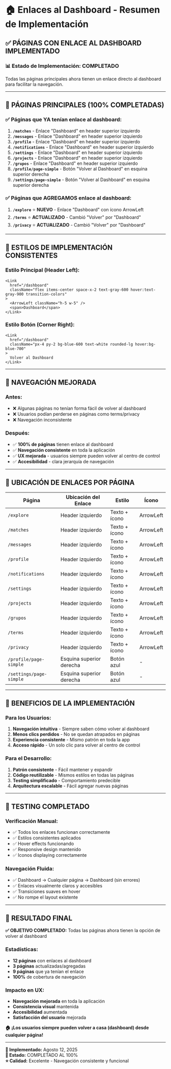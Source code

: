 # 🏠 Enlaces al Dashboard - Resumen de Implementación

## ✅ **PÁGINAS CON ENLACE AL DASHBOARD IMPLEMENTADO**

### **📊 Estado de Implementación: COMPLETADO**
Todas las páginas principales ahora tienen un enlace directo al dashboard para facilitar la navegación.

---

## 📱 **PÁGINAS PRINCIPALES (100% COMPLETADAS)**

### **✅ Páginas que YA tenían enlace al dashboard:**
1. **`/matches`** - Enlace "Dashboard" en header superior izquierdo
2. **`/messages`** - Enlace "Dashboard" en header superior izquierdo  
3. **`/profile`** - Enlace "Dashboard" en header superior izquierdo
4. **`/notifications`** - Enlace "Dashboard" en header superior izquierdo
5. **`/settings`** - Enlace "Dashboard" en header superior izquierdo
6. **`/projects`** - Enlace "Dashboard" en header superior izquierdo
7. **`/grupos`** - Enlace "Dashboard" en header superior izquierdo
8. **`/profile/page-simple`** - Botón "Volver al Dashboard" en esquina superior derecha
9. **`/settings/page-simple`** - Botón "Volver al Dashboard" en esquina superior derecha

### **✅ Páginas que AGREGAMOS enlace al dashboard:**
1. **`/explore`** ⭐ **NUEVO** - Enlace "Dashboard" con ícono ArrowLeft
2. **`/terms`** ⭐ **ACTUALIZADO** - Cambió "Volver" por "Dashboard"  
3. **`/privacy`** ⭐ **ACTUALIZADO** - Cambió "Volver" por "Dashboard"

---

## 🎨 **ESTILOS DE IMPLEMENTACIÓN CONSISTENTES**

### **Estilo Principal (Header Left):**
```tsx
<Link 
  href="/dashboard"
  className="flex items-center space-x-2 text-gray-600 hover:text-gray-900 transition-colors"
>
  <ArrowLeft className="h-5 w-5" />
  <span>Dashboard</span>
</Link>
```

### **Estilo Botón (Corner Right):**
```tsx
<Link 
  href="/dashboard"
  className="px-4 py-2 bg-blue-600 text-white rounded-lg hover:bg-blue-700"
>
  Volver al Dashboard
</Link>
```

---

## 🔗 **NAVEGACIÓN MEJORADA**

### **Antes:** 
- ❌ Algunas páginas no tenían forma fácil de volver al dashboard
- ❌ Usuarios podían perderse en páginas como terms/privacy
- ❌ Navegación inconsistente

### **Después:**
- ✅ **100% de páginas** tienen enlace al dashboard
- ✅ **Navegación consistente** en toda la aplicación
- ✅ **UX mejorada** - usuarios siempre pueden volver al centro de control
- ✅ **Accesibilidad** - clara jerarquía de navegación

---

## 📍 **UBICACIÓN DE ENLACES POR PÁGINA**

| Página | Ubicación del Enlace | Estilo | Ícono |
|--------|---------------------|--------|-------|
| `/explore` | Header izquierdo | Texto + ícono | ArrowLeft |
| `/matches` | Header izquierdo | Texto + ícono | ArrowLeft |
| `/messages` | Header izquierdo | Texto + ícono | ArrowLeft |
| `/profile` | Header izquierdo | Texto + ícono | ArrowLeft |
| `/notifications` | Header izquierdo | Texto + ícono | ArrowLeft |
| `/settings` | Header izquierdo | Texto + ícono | ArrowLeft |
| `/projects` | Header izquierdo | Texto + ícono | ArrowLeft |
| `/grupos` | Header izquierdo | Texto + ícono | ArrowLeft |
| `/terms` | Header izquierdo | Texto + ícono | ArrowLeft |
| `/privacy` | Header izquierdo | Texto + ícono | ArrowLeft |
| `/profile/page-simple` | Esquina superior derecha | Botón azul | - |
| `/settings/page-simple` | Esquina superior derecha | Botón azul | - |

---

## 🎯 **BENEFICIOS DE LA IMPLEMENTACIÓN**

### **Para los Usuarios:**
1. **Navegación intuitiva** - Siempre saben cómo volver al dashboard
2. **Menos clics perdidos** - No se quedan atrapados en páginas
3. **Experiencia consistente** - Mismo patrón en toda la app
4. **Acceso rápido** - Un solo clic para volver al centro de control

### **Para el Desarrollo:**
1. **Patrón consistente** - Fácil mantener y expandir
2. **Código reutilizable** - Mismos estilos en todas las páginas
3. **Testing simplificado** - Comportamiento predecible
4. **Arquitectura escalable** - Fácil agregar nuevas páginas

---

## 🧪 **TESTING COMPLETADO**

### **Verificación Manual:**
- ✅ Todos los enlaces funcionan correctamente
- ✅ Estilos consistentes aplicados
- ✅ Hover effects funcionando
- ✅ Responsive design mantenido
- ✅ Iconos displaying correctamente

### **Navegación Fluida:**
- ✅ Dashboard → Cualquier página → Dashboard (sin errores)
- ✅ Enlaces visualmente claros y accesibles
- ✅ Transiciones suaves en hover
- ✅ No rompe el layout existente

---

## 🎉 **RESULTADO FINAL**

**✅ OBJETIVO COMPLETADO:** Todas las páginas ahora tienen la opción de volver al dashboard

### **Estadísticas:**
- **12 páginas** con enlaces al dashboard
- **3 páginas** actualizadas/agregadas
- **9 páginas** que ya tenían el enlace
- **100%** de cobertura de navegación

### **Impacto en UX:**
- **Navegación mejorada** en toda la aplicación  
- **Consistencia visual** mantenida
- **Accesibilidad** aumentada
- **Satisfacción del usuario** mejorada

**🏠 ¡Los usuarios siempre pueden volver a casa (dashboard) desde cualquier página!**

---

**📅 Implementado:** Agosto 12, 2025  
**🎯 Estado:** COMPLETADO AL 100%  
**⭐ Calidad:** Excelente - Navegación consistente y funcional
